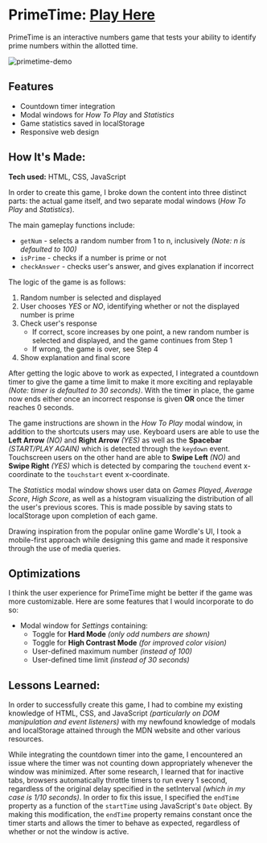 # PrimeTime: [Play Here](https://ttse23.github.io/primetime/)

PrimeTime is an interactive numbers game that tests your ability to identify prime numbers within the allotted time.

<!-- ### [Play Here](https://ttse23.github.io/primetime/)

### <a href="https://ttse23.github.io/primetime/" target="_blank">Play Here</a>

**Link to project:** https://ttse23.github.io/primetime/ -->

![primetime-demo](/images/primetime-demo.gif)

## Features
* Countdown timer integration
* Modal windows for *How To Play* and *Statistics*
* Game statistics saved in localStorage
* Responsive web design

## How It's Made:

**Tech used:** HTML, CSS, JavaScript

In order to create this game, I broke down the content into three distinct parts: the actual game itself, and two separate modal windows (*How To Play* and *Statistics*).

The main gameplay functions include:
* `getNum` - selects a random number from 1 to n, inclusively *(Note: n is defaulted to 100)*
* `isPrime` - checks if a number is prime or not
* `checkAnswer` - checks user's answer, and gives explanation if incorrect


The logic of the game is as follows:
1. Random number is selected and displayed
2. User chooses *YES* or *NO*, identifying whether or not the displayed number is prime
3. Check user's response
    - If correct, score increases by one point, a new random number is selected and displayed, and the game continues from Step 1
    - If wrong, the game is over, see Step 4
4. Show explanation and final score


After getting the logic above to work as expected, I integrated a countdown timer to give the game a time limit to make it more exciting and replayable *(Note: timer is defaulted to 30 seconds)*. With the timer in place, the game now ends either once an incorrect response is given **OR** once the timer reaches 0 seconds.

<!-- For the actual gameplay, a random number from 1 to 100 (inclusive) is selected and displayed, and the user must identify it as prime or not. If the user identifies the number that is shown correctly, another number is then selected and displayed, and the game continues. By default, players have 30 seconds to correctly identify as many numbers as possible before the game ends. If an incorrect response is given at any time, the game ends immediately.

the allotted time for the game is 30 seconds, which is integrated through a *Timer* object.  -->

The game instructions are shown in the *How To Play* modal window, in addition to the shortcuts users may use. Keyboard users are able to use the **Left Arrow** *(NO)* and **Right Arrow** *(YES)* as well as the **Spacebar** *(START/PLAY AGAIN)* which is detected through the `keydown` event. Touchscreen users on the other hand are able to **Swipe Left** *(NO)* and **Swipe Right** *(YES)* which is detected by comparing the `touchend` event x-coordinate to the `touchstart` event x-coordinate.

The *Statistics* modal window shows user data on *Games Played*, *Average Score*, *High Score*, as well as a histogram visualizing the distribution of all the user's previous scores. This is made possible by saving stats to localStorage upon completion of each game.

Drawing inspiration from the popular online game Wordle's UI, I took a mobile-first approach while designing this game and made it responsive through the use of media queries.

<!-- Here's where you can go to town on how you actually built this thing. Write as much as you can here, it's totally fine if it's not too much just make sure you write *something*. If you don't have too much experience on your resume working on the front end that's totally fine. This is where you can really show off your passion and make up for that ten fold. -->

## Optimizations

I think the user experience for PrimeTime might be better if the game was more customizable. Here are some features that I would incorporate to do so:
* Modal window for *Settings* containing:
    - Toggle for **Hard Mode** *(only odd numbers are shown)*
    - Toggle for **High Contrast Mode** *(for improved color vision)*
    - User-defined maximum number *(instead of 100)*
    - User-defined time limit *(instead of 30 seconds)*

<!-- You don't have to include this section but interviewers *love* that you can not only deliver a final product that looks great but also functions efficiently. Did you write something then refactor it later and the result was 5x faster than the original implementation? Did you cache your assets? Things that you write in this section are **GREAT** to bring up in interviews and you can use this section as reference when studying for technical interviews! -->

## Lessons Learned:

In order to successfully create this game, I had to combine my existing knowledge of HTML, CSS, and JavaScript *(particularly on DOM manipulation and event listeners)* with my newfound knowledge of modals and localStorage attained through the MDN website and other various resources.

While integrating the countdown timer into the game, I encountered an issue where the timer was not counting down appropriately whenever the window was minimized. After some research, I learned that for inactive tabs, browsers automatically throttle timers to run every 1 second, regardless of the original delay specified in the setInterval *(which in my case is 1/10 seconds)*. In order to fix this issue, I specified the `endTime` property as a function of the `startTime` using JavaScript's `Date` object. By making this modification, the `endTime` property remains constant once the timer starts and allows the timer to behave as expected, regardless of whether or not the window is active.

<!-- No matter what your experience level, being an engineer means continuously learning. Every time you build something you always have those *whoa this is awesome* or *fuck yeah I did it!* moments. This is where you should share those moments! Recruiters and interviewers love to see that you're self-aware and passionate about growing.

## Examples:
Take a look at these couple examples that I have in my own portfolio:

**Palettable:** https://github.com/alecortega/palettable

**Twitter Battle:** https://github.com/alecortega/twitter-battle

**Patch Panel:** https://github.com/alecortega/patch-panel -->